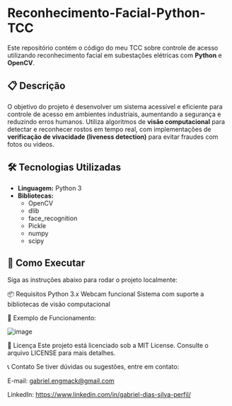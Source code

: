 # Reconhecimento-Facial-Python-TCC  
Este repositório contém o código do meu TCC sobre controle de acesso utilizando reconhecimento facial em subestações elétricas com **Python** e **OpenCV**.

## 📋 Descrição  
O objetivo do projeto é desenvolver um sistema acessível e eficiente para controle de acesso em ambientes industriais, aumentando a segurança e reduzindo erros humanos. Utiliza algoritmos de **visão computacional** para detectar e reconhecer rostos em tempo real, com implementações de **verificação de vivacidade (liveness detection)** para evitar fraudes com fotos ou vídeos.

## 🛠️ Tecnologias Utilizadas  
- **Linguagem:** Python 3  
- **Bibliotecas:**  
  - OpenCV  
  - dlib  
  - face_recognition
  - Pickle 
  - numpy
  - scipy  

## 🚀 Como Executar  
Siga as instruções abaixo para rodar o projeto localmente:

📦 Requisitos
Python 3.x
Webcam funcional
Sistema com suporte a bibliotecas de visão computacional

🎥 Exemplo de Funcionamento:



![image](https://github.com/user-attachments/assets/2faa11d1-8b20-41e4-af50-291339d2f40b)

📜 Licença
Este projeto está licenciado sob a MIT License. Consulte o arquivo LICENSE para mais detalhes.

📞 Contato
Se tiver dúvidas ou sugestões, entre em contato:

E-mail: gabriel.engmack@gmail.com

LinkedIn: https://www.linkedin.com/in/gabriel-dias-silva-perfil/
